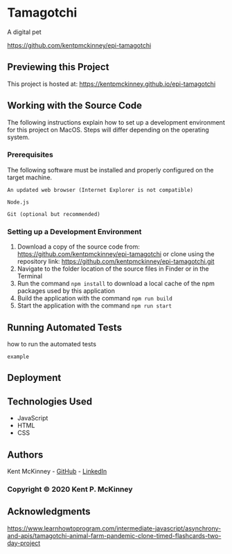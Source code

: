 <!-- Category: Epicodus;Games;HTML/CSS/JS -->
# Tamagotchi

A digital pet

https://github.com/kentpmckinney/epi-tamagotchi

## Previewing this Project

This project is hosted at: https://kentpmckinney.github.io/epi-tamagotchi

## Working with the Source Code

The following instructions explain how to set up a development environment for this project on MacOS. Steps will differ depending on the operating system.

### Prerequisites

The following software must be installed and properly configured on the target machine. 

```
An updated web browser (Internet Explorer is not compatible)
```
```
Node.js
```
```
Git (optional but recommended)
```

### Setting up a Development Environment

1. Download a copy of the source code from: https://github.com/kentpmckinney/epi-tamagotchi
   or clone using the repository link: https://github.com/kentpmckinney/epi-tamagotchi.git
2. Navigate to the folder location of the source files in Finder or in the Terminal
3. Run the command `npm install` to download a local cache of the npm packages used by this application
4. Build the application with the command `npm run build`
5. Start the application with the command `npm run start`

## Running Automated Tests

how to run the automated tests

```
example
```

## Deployment



## Technologies Used

* JavaScript
* HTML
* CSS

## Authors

Kent McKinney - [GitHub](https://github.com/kentpmckinney) - [LinkedIn](https://www.linkedin.com/in/kentpmckinney/)

### Copyright &copy; 2020 Kent P. McKinney

## Acknowledgments

https://www.learnhowtoprogram.com/intermediate-javascript/asynchrony-and-apis/tamagotchi-animal-farm-pandemic-clone-timed-flashcards-two-day-project
